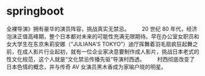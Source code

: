 # springboot
全裸导演》拥有豪华的演员阵容，挑战真实无禁忌。 
　　20 世纪 80 年代，经济泡沫正值高峰期，整个日本都对未来的可能性充满无限期待。早在办公室女职员和女大学生在东京朱莉安娜（“JULIANA'S TOKYO”）迪厅挥舞着羽毛扇疯狂起舞之前，在成人影片行业起初，就有一位企业家决意要制作成人影片，挑战日本老式的性文化规范，这个人就是“文化禁忌传播先驱”导演村西透。 
　　村西彻底改变了日本色情的概念，并与传奇 AV 女演员黑木香成为家喻户晓的明星。
